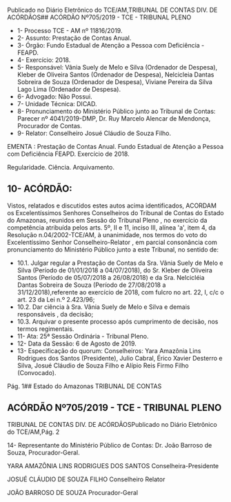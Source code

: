 Publicado  no  Diário  Eletrônico do TCE/AM,TRIBUNAL DE CONTAS DIV. DE ACÓRDÃOS## ACÓRDÃO Nº705/2019 - TCE - TRIBUNAL PLENO

- 1- Processo TCE - AM nº 11816/2019.
- 2- Assunto: Prestação de Contas Anual.
- 3- Órgão: Fundo Estadual de Atenção a Pessoa com Deficiência - FEAPD.
- 4- Exercício: 2018.
- 5- Responsável: Vânia  Suely  de  Melo  e  Silva  (Ordenador  de  Despesa),  Kleber  de Oliveira Santos  (Ordenador  de  Despesa),  Nelcicleia  Dantas  Sobreira  de  Souza (Ordenador de Despesa), Viviane Pereira da Silva Lago Lima (Ordenador de Despesa).
- 6- Advogado: Não Possui.
- 7- Unidade Técnica: DICAD.
- 8- Pronunciamento  do  Ministério  Público  junto  ao  Tribunal  de  Contas: Parecer  nº 4041/2019-DMP, Dr. Ruy Marcelo Alencar de Mendonça, Procurador de Contas.
- 9- Relator: Conselheiro Josué Cláudio de Souza Filho.

EMENTA : Prestação de Contas Anual. Fundo Estadual  de  Atenção  a  Pessoa  com  Deficiência  FEAPD. Exercício de 2018.

Regularidade. Ciência. Arquivamento.

## 10-  ACÓRDÃO:

Vistos, relatados e discutidos estes autos acima identificados, ACORDAM os Excelentíssimos Senhores Conselheiros do Tribunal de Contas do Estado do Amazonas, reunidos em Sessão do Tribunal Pleno , no exercício da competência atribuída pelos arts. 5º, II e 11, inciso III, alínea 'a', item 4, da Resolução n.04/2002-TCE/AM, à unanimidade, nos termos do voto do Excelentíssimo Senhor Conselheiro-Relator , em parcial consonância com pronunciamento do Ministério Público junto a este Tribunal, no sentido de:

- 10.1. Julgar regular a Prestação de Contas da Sra. Vânia Suely de Melo e  Silva (Período  de  01/01/2018  a  04/07/2018),  do Sr.  Kleber  de Oliveira  Santos (Período  de  05/07/2018  a  26/08/2018)  e  da Sra. Nelcicléia  Dantas  Sobreira  de  Souza (Período  de  27/08/2018  a 31/12/2018),referente ao exercício de 2018, com fulcro no art. 22, I, c/c o art. 23 da Lei n.º 2.423/96;
- 10.2. Dar ciência à Sra. Vânia Suely de Melo  e Silva e demais responsáveis , da decisão;
- 10.3. Arquivar o  presente  processo  após cumprimento  de  decisão,  nos termos regimentais.
- 11-  Ata: 25ª Sessão Ordinária - Tribunal Pleno.
- 12-  Data da Sessão: 6 de Agosto de 2019.
- 13-  Especificação  do  quorum: Conselheiros: Yara  Amazônia  Lins  Rodrigues  dos Santos  (Presidente),  Julio  Cabral,  Érico  Xavier  Desterro  e  Silva,  Josué  Cláudio  de Souza Filho e Alípio Reis Firmo Filho (Convocado).

Pág. 1## Estado do Amazonas TRIBUNAL DE CONTAS

## ACÓRDÃO Nº705/2019 - TCE - TRIBUNAL PLENO

TRIBUNAL DE CONTAS DIV. DE ACÓRDÃOSPublicado  no  Diário  Eletrônico do TCE/AM,Pág. 2

14-  Representante  do  Ministério  Público  de  Contas: Dr. João  Barroso  de  Souza, Procurador-Geral.

YARA AMAZÔNIA LINS RODRIGUES DOS SANTOS Conselheira-Presidente

JOSUÉ CLÁUDIO DE SOUZA FILHO Conselheiro Relator

JOÃO BARROSO DE SOUZA Procurador-Geral
